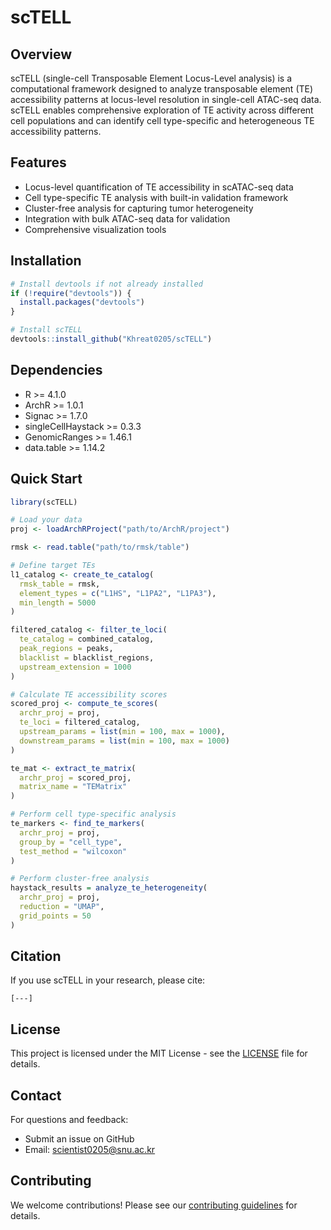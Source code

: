 # scTELL

## Overview
scTELL (single-cell Transposable Element Locus-Level analysis) is a computational framework designed to analyze transposable element (TE) accessibility patterns at locus-level resolution in single-cell ATAC-seq data. scTELL enables comprehensive exploration of TE activity across different cell populations and can identify cell type-specific and heterogeneous TE accessibility patterns.

## Features
- Locus-level quantification of TE accessibility in scATAC-seq data
- Cell type-specific TE analysis with built-in validation framework
- Cluster-free analysis for capturing tumor heterogeneity 
- Integration with bulk ATAC-seq data for validation
- Comprehensive visualization tools

## Installation

```R
# Install devtools if not already installed
if (!require("devtools")) {
  install.packages("devtools")
}

# Install scTELL
devtools::install_github("Khreat0205/scTELL")
```

## Dependencies
- R >= 4.1.0
- ArchR >= 1.0.1
- Signac >= 1.7.0
- singleCellHaystack >= 0.3.3
- GenomicRanges >= 1.46.1
- data.table >= 1.14.2

## Quick Start

```R
library(scTELL)

# Load your data
proj <- loadArchRProject("path/to/ArchR/project")

rmsk <- read.table("path/to/rmsk/table")

# Define target TEs
l1_catalog <- create_te_catalog(
  rmsk_table = rmsk,
  element_types = c("L1HS", "L1PA2", "L1PA3"),
  min_length = 5000
)

filtered_catalog <- filter_te_loci(
  te_catalog = combined_catalog,
  peak_regions = peaks,
  blacklist = blacklist_regions,
  upstream_extension = 1000
)

# Calculate TE accessibility scores
scored_proj <- compute_te_scores(
  archr_proj = proj,
  te_loci = filtered_catalog,
  upstream_params = list(min = 100, max = 1000),
  downstream_params = list(min = 100, max = 1000)
)

te_mat <- extract_te_matrix(
  archr_proj = scored_proj,
  matrix_name = "TEMatrix"
)

# Perform cell type-specific analysis
te_markers <- find_te_markers(
  archr_proj = proj,
  group_by = "cell_type",
  test_method = "wilcoxon"
)

# Perform cluster-free analysis
haystack_results = analyze_te_heterogeneity(
  archr_proj = proj,
  reduction = "UMAP",
  grid_points = 50
)


```


## Citation
If you use scTELL in your research, please cite:
```
[---]
```

## License
This project is licensed under the MIT License - see the [LICENSE](LICENSE) file for details.

## Contact
For questions and feedback:
- Submit an issue on GitHub
- Email: scientist0205@snu.ac.kr

## Contributing
We welcome contributions! Please see our [contributing guidelines](CONTRIBUTING.md) for details.
